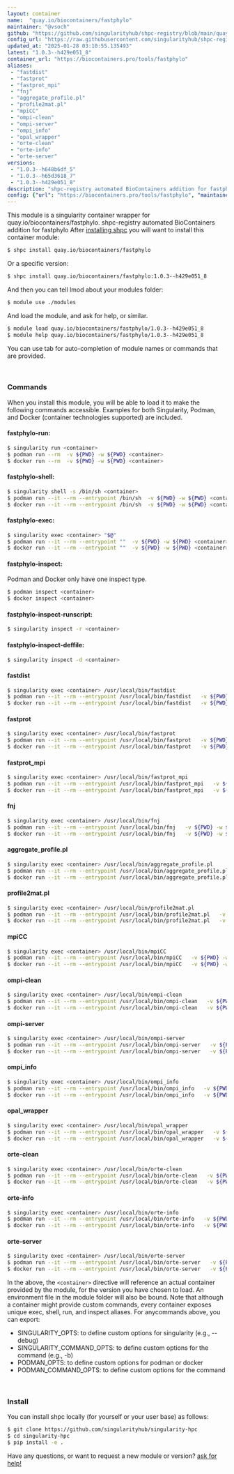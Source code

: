 ```yaml
---
layout: container
name:  "quay.io/biocontainers/fastphylo"
maintainer: "@vsoch"
github: "https://github.com/singularityhub/shpc-registry/blob/main/quay.io/biocontainers/fastphylo/container.yaml"
config_url: "https://raw.githubusercontent.com/singularityhub/shpc-registry/main/quay.io/biocontainers/fastphylo/container.yaml"
updated_at: "2025-01-28 03:10:55.135493"
latest: "1.0.3--h429e051_8"
container_url: "https://biocontainers.pro/tools/fastphylo"
aliases:
 - "fastdist"
 - "fastprot"
 - "fastprot_mpi"
 - "fnj"
 - "aggregate_profile.pl"
 - "profile2mat.pl"
 - "mpiCC"
 - "ompi-clean"
 - "ompi-server"
 - "ompi_info"
 - "opal_wrapper"
 - "orte-clean"
 - "orte-info"
 - "orte-server"
versions:
 - "1.0.3--h648b6df_5"
 - "1.0.3--h65d3618_7"
 - "1.0.3--h429e051_8"
description: "shpc-registry automated BioContainers addition for fastphylo"
config: {"url": "https://biocontainers.pro/tools/fastphylo", "maintainer": "@vsoch", "description": "shpc-registry automated BioContainers addition for fastphylo", "latest": {"1.0.3--h429e051_8": "sha256:e3b9e03018be63c4b1b180e390a7314fd7b74641c932607dbad2fa2d787d43f1"}, "tags": {"1.0.3--h648b6df_5": "sha256:6e9756acdd3d68fdc034a4fe7dece58dc23c8c78d41fb1661c11aa794a33a130", "1.0.3--h65d3618_7": "sha256:1271692f6992130cf253c1904166187ae1a8b595f4b737c401e69ea87fdb4c5f", "1.0.3--h429e051_8": "sha256:e3b9e03018be63c4b1b180e390a7314fd7b74641c932607dbad2fa2d787d43f1"}, "docker": "quay.io/biocontainers/fastphylo", "aliases": {"fastdist": "/usr/local/bin/fastdist", "fastprot": "/usr/local/bin/fastprot", "fastprot_mpi": "/usr/local/bin/fastprot_mpi", "fnj": "/usr/local/bin/fnj", "aggregate_profile.pl": "/usr/local/bin/aggregate_profile.pl", "profile2mat.pl": "/usr/local/bin/profile2mat.pl", "mpiCC": "/usr/local/bin/mpiCC", "ompi-clean": "/usr/local/bin/ompi-clean", "ompi-server": "/usr/local/bin/ompi-server", "ompi_info": "/usr/local/bin/ompi_info", "opal_wrapper": "/usr/local/bin/opal_wrapper", "orte-clean": "/usr/local/bin/orte-clean", "orte-info": "/usr/local/bin/orte-info", "orte-server": "/usr/local/bin/orte-server"}}
---
```


This module is a singularity container wrapper for quay.io/biocontainers/fastphylo.
shpc-registry automated BioContainers addition for fastphylo
After [installing shpc](#install) you will want to install this container module:


```bash
$ shpc install quay.io/biocontainers/fastphylo
```

Or a specific version:

```bash
$ shpc install quay.io/biocontainers/fastphylo:1.0.3--h429e051_8
```

And then you can tell lmod about your modules folder:

```bash
$ module use ./modules
```

And load the module, and ask for help, or similar.

```bash
$ module load quay.io/biocontainers/fastphylo/1.0.3--h429e051_8
$ module help quay.io/biocontainers/fastphylo/1.0.3--h429e051_8
```

You can use tab for auto-completion of module names or commands that are provided.

<br>

### Commands

When you install this module, you will be able to load it to make the following commands accessible.
Examples for both Singularity, Podman, and Docker (container technologies supported) are included.

#### fastphylo-run:

```bash
$ singularity run <container>
$ podman run --rm  -v ${PWD} -w ${PWD} <container>
$ docker run --rm  -v ${PWD} -w ${PWD} <container>
```

#### fastphylo-shell:

```bash
$ singularity shell -s /bin/sh <container>
$ podman run --it --rm --entrypoint /bin/sh  -v ${PWD} -w ${PWD} <container>
$ docker run --it --rm --entrypoint /bin/sh  -v ${PWD} -w ${PWD} <container>
```

#### fastphylo-exec:

```bash
$ singularity exec <container> "$@"
$ podman run --it --rm --entrypoint ""  -v ${PWD} -w ${PWD} <container> "$@"
$ docker run --it --rm --entrypoint ""  -v ${PWD} -w ${PWD} <container> "$@"
```

#### fastphylo-inspect:

Podman and Docker only have one inspect type.

```bash
$ podman inspect <container>
$ docker inspect <container>
```

#### fastphylo-inspect-runscript:

```bash
$ singularity inspect -r <container>
```

#### fastphylo-inspect-deffile:

```bash
$ singularity inspect -d <container>
```


#### fastdist

```bash
$ singularity exec <container> /usr/local/bin/fastdist
$ podman run --it --rm --entrypoint /usr/local/bin/fastdist   -v ${PWD} -w ${PWD} <container> -c " $@"
$ docker run --it --rm --entrypoint /usr/local/bin/fastdist   -v ${PWD} -w ${PWD} <container> -c " $@"
```


#### fastprot

```bash
$ singularity exec <container> /usr/local/bin/fastprot
$ podman run --it --rm --entrypoint /usr/local/bin/fastprot   -v ${PWD} -w ${PWD} <container> -c " $@"
$ docker run --it --rm --entrypoint /usr/local/bin/fastprot   -v ${PWD} -w ${PWD} <container> -c " $@"
```


#### fastprot_mpi

```bash
$ singularity exec <container> /usr/local/bin/fastprot_mpi
$ podman run --it --rm --entrypoint /usr/local/bin/fastprot_mpi   -v ${PWD} -w ${PWD} <container> -c " $@"
$ docker run --it --rm --entrypoint /usr/local/bin/fastprot_mpi   -v ${PWD} -w ${PWD} <container> -c " $@"
```


#### fnj

```bash
$ singularity exec <container> /usr/local/bin/fnj
$ podman run --it --rm --entrypoint /usr/local/bin/fnj   -v ${PWD} -w ${PWD} <container> -c " $@"
$ docker run --it --rm --entrypoint /usr/local/bin/fnj   -v ${PWD} -w ${PWD} <container> -c " $@"
```


#### aggregate_profile.pl

```bash
$ singularity exec <container> /usr/local/bin/aggregate_profile.pl
$ podman run --it --rm --entrypoint /usr/local/bin/aggregate_profile.pl   -v ${PWD} -w ${PWD} <container> -c " $@"
$ docker run --it --rm --entrypoint /usr/local/bin/aggregate_profile.pl   -v ${PWD} -w ${PWD} <container> -c " $@"
```


#### profile2mat.pl

```bash
$ singularity exec <container> /usr/local/bin/profile2mat.pl
$ podman run --it --rm --entrypoint /usr/local/bin/profile2mat.pl   -v ${PWD} -w ${PWD} <container> -c " $@"
$ docker run --it --rm --entrypoint /usr/local/bin/profile2mat.pl   -v ${PWD} -w ${PWD} <container> -c " $@"
```


#### mpiCC

```bash
$ singularity exec <container> /usr/local/bin/mpiCC
$ podman run --it --rm --entrypoint /usr/local/bin/mpiCC   -v ${PWD} -w ${PWD} <container> -c " $@"
$ docker run --it --rm --entrypoint /usr/local/bin/mpiCC   -v ${PWD} -w ${PWD} <container> -c " $@"
```


#### ompi-clean

```bash
$ singularity exec <container> /usr/local/bin/ompi-clean
$ podman run --it --rm --entrypoint /usr/local/bin/ompi-clean   -v ${PWD} -w ${PWD} <container> -c " $@"
$ docker run --it --rm --entrypoint /usr/local/bin/ompi-clean   -v ${PWD} -w ${PWD} <container> -c " $@"
```


#### ompi-server

```bash
$ singularity exec <container> /usr/local/bin/ompi-server
$ podman run --it --rm --entrypoint /usr/local/bin/ompi-server   -v ${PWD} -w ${PWD} <container> -c " $@"
$ docker run --it --rm --entrypoint /usr/local/bin/ompi-server   -v ${PWD} -w ${PWD} <container> -c " $@"
```


#### ompi_info

```bash
$ singularity exec <container> /usr/local/bin/ompi_info
$ podman run --it --rm --entrypoint /usr/local/bin/ompi_info   -v ${PWD} -w ${PWD} <container> -c " $@"
$ docker run --it --rm --entrypoint /usr/local/bin/ompi_info   -v ${PWD} -w ${PWD} <container> -c " $@"
```


#### opal_wrapper

```bash
$ singularity exec <container> /usr/local/bin/opal_wrapper
$ podman run --it --rm --entrypoint /usr/local/bin/opal_wrapper   -v ${PWD} -w ${PWD} <container> -c " $@"
$ docker run --it --rm --entrypoint /usr/local/bin/opal_wrapper   -v ${PWD} -w ${PWD} <container> -c " $@"
```


#### orte-clean

```bash
$ singularity exec <container> /usr/local/bin/orte-clean
$ podman run --it --rm --entrypoint /usr/local/bin/orte-clean   -v ${PWD} -w ${PWD} <container> -c " $@"
$ docker run --it --rm --entrypoint /usr/local/bin/orte-clean   -v ${PWD} -w ${PWD} <container> -c " $@"
```


#### orte-info

```bash
$ singularity exec <container> /usr/local/bin/orte-info
$ podman run --it --rm --entrypoint /usr/local/bin/orte-info   -v ${PWD} -w ${PWD} <container> -c " $@"
$ docker run --it --rm --entrypoint /usr/local/bin/orte-info   -v ${PWD} -w ${PWD} <container> -c " $@"
```


#### orte-server

```bash
$ singularity exec <container> /usr/local/bin/orte-server
$ podman run --it --rm --entrypoint /usr/local/bin/orte-server   -v ${PWD} -w ${PWD} <container> -c " $@"
$ docker run --it --rm --entrypoint /usr/local/bin/orte-server   -v ${PWD} -w ${PWD} <container> -c " $@"
```



In the above, the `<container>` directive will reference an actual container provided
by the module, for the version you have chosen to load. An environment file in the
module folder will also be bound. Note that although a container
might provide custom commands, every container exposes unique exec, shell, run, and
inspect aliases. For anycommands above, you can export:

 - SINGULARITY_OPTS: to define custom options for singularity (e.g., --debug)
 - SINGULARITY_COMMAND_OPTS: to define custom options for the command (e.g., -b)
 - PODMAN_OPTS: to define custom options for podman or docker
 - PODMAN_COMMAND_OPTS: to define custom options for the command

<br>

### Install

You can install shpc locally (for yourself or your user base) as follows:

```bash
$ git clone https://github.com/singularityhub/singularity-hpc
$ cd singularity-hpc
$ pip install -e .
```

Have any questions, or want to request a new module or version? [ask for help!](https://github.com/singularityhub/singularity-hpc/issues)